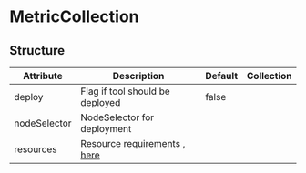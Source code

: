 # MetricCollection 
 

## Structure 
 

| Attribute    | Description                                                | Default | Collection  |
| ------------ | ---------------------------------------------------------- | ------- | ----------  |
| deploy       | Flag if tool should be deployed                            |  false  |             |
| nodeSelector | NodeSelector for deployment                                |         |             |
| resources    | Resource requirements , [here](v1/ResourceRequirements.md) |         |             |